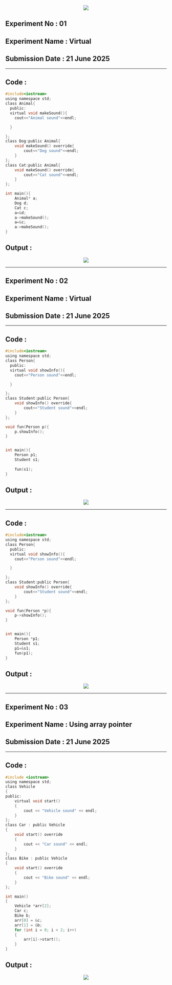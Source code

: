 <p align="center">
<img src="https://github.com/user-attachments/assets/2f13050e-5f59-4f3f-9d1a-e6c9513ebc16">


## **Experiment No : 01**
## **Experiment Name : Virtual**
## **Submission Date : 21 June 2025**
----------

## **Code :**
```C
#include<iostream>
using namespace std;
class Animal{
  public:
  virtual void makeSound(){
    cout<<"Animal sound"<<endl;

  }

};
class Dog:public Animal{
    void makeSound() override{
        cout<<"Dog sound"<<endl;
    }
};
class Cat:public Animal{
    void makeSound() override{
        cout<<"Cat sound"<<endl;
    }
};

int main(){
    Animal* a;
    Dog d;
    Cat c;
    a=&d;
    a->makeSound();
    a=&c;
    a->makeSound();
}
```
## **Output :**
<p align="center">
<img src="https://github.com/user-attachments/assets/3328b99d-1211-4472-a28a-142a653add1b">


-----------------






## **Experiment No : 02**
## **Experiment Name : Virtual**
## **Submission Date : 21 June 2025**
----------

## **Code :**
```C
#include<iostream>
using namespace std;
class Person{
  public:
  virtual void showInfo(){
    cout<<"Person sound"<<endl;

  }

};
class Student:public Person{
    void showInfo() override{
        cout<<"Student sound"<<endl;
    }
};

void fun(Person p){
    p.showInfo();
}


int main(){
    Person p1;
    Student s1;
    
    fun(s1);
}
```
## **Output :**
<p align="center">
<img src="https://github.com/user-attachments/assets/1b45b28b-b6d9-427e-9fa8-af29f9fb2322">


------------------

## **Code :**
```C
#include<iostream>
using namespace std;
class Person{
  public:
  virtual void showInfo(){
    cout<<"Person sound"<<endl;

  }

};
class Student:public Person{
    void showInfo() override{
        cout<<"Student sound"<<endl;
    }
};

void fun(Person *p){
    p->showInfo();
}


int main(){
    Person *p1;
    Student s1;
    p1=&s1;
    fun(p1);
}


```
## **Output :**
<p align="center">
<img src="https://github.com/user-attachments/assets/9cfbe7c9-45ec-40ac-8d9f-762cdd0e7e58">


--------------------------------



## **Experiment No : 03**
## **Experiment Name : Using array pointer**
## **Submission Date : 21 June 2025**
----------

## **Code :**
```C
#include <iostream>
using namespace std;
class Vehicle
{
public:
    virtual void start()
    {
        cout << "Vehicle sound" << endl;
    }
};
class Car : public Vehicle
{
    void start() override
    {
        cout << "Car sound" << endl;
    }
};
class Bike : public Vehicle
{
    void start() override
    {
        cout << "Bike sound" << endl;
    }
};

int main()
{
    Vehicle *arr[2];
    Car c;
    Bike b;
    arr[0] = &c;
    arr[1] = &b;
    for (int i = 0; i < 2; i++)
    {
        arr[i]->start();
    }
}
```
## **Output :**
<p align="center">
<img src="https://github.com/user-attachments/assets/f106dbdd-636c-453c-8ae2-1568038a0439">
